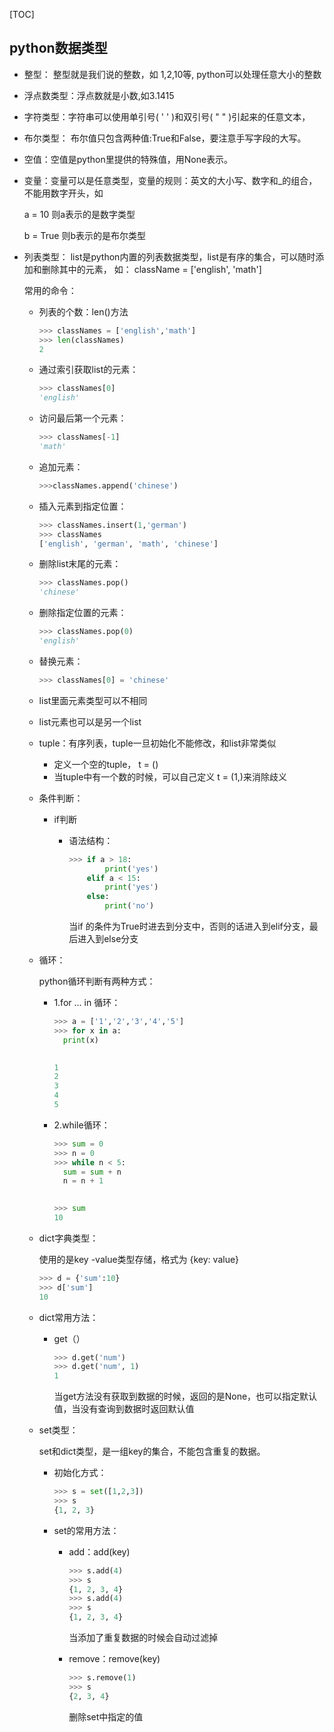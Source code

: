 [TOC]

## python数据类型

- 整型： 整型就是我们说的整数，如 1,2,10等, python可以处理任意大小的整数

- 浮点数类型：浮点数就是小数,如3.1415

- 字符类型：字符串可以使用单引号( '  ' )和双引号( "  " )引起来的任意文本，

- 布尔类型： 布尔值只包含两种值:True和False，要注意手写字段的大写。

- 空值：空值是python里提供的特殊值，用None表示。

- 变量：变量可以是任意类型，变量的规则：英文的大小写、数字和_的组合，不能用数字开头，如 

  a = 10 则a表示的是数字类型

  b = True 则b表示的是布尔类型

- 列表类型： list是python内置的列表数据类型，list是有序的集合，可以随时添加和删除其中的元素， 如： className = ['english', 'math']

  常用的命令：

  - 列表的个数：len()方法

    ```python
    >>> classNames = ['english','math']
    >>> len(classNames)
    2
    ```

  - 通过索引获取list的元素：
  
    ```python
    >>> classNames[0]
    'english'
    ```
  
  - 访问最后第一个元素：
  
    ```python
    >>> classNames[-1]
    'math'
    ```
  
  - 追加元素：
  
    ```python
    >>>classNames.append('chinese')
    ```
  
  - 插入元素到指定位置：
  
    ```python
    >>> classNames.insert(1,'german')
    >>> classNames
    ['english', 'german', 'math', 'chinese']
    ```
  
  - 删除list末尾的元素：
  
    ```python
    >>> classNames.pop()
    'chinese'
    ```
  
  - 删除指定位置的元素：
  
    ```python
    >>> classNames.pop(0)
    'english'
    ```
  
  - 替换元素：
  
    ```python
    >>> classNames[0] = 'chinese'
    ```
  
  - list里面元素类型可以不相同
  
  - list元素也可以是另一个list
  
  - tuple：有序列表，tuple一旦初始化不能修改，和list非常类似
  
    - 定义一个空的tuple， t = ()
    - 当tuple中有一个数的时候，可以自己定义 t = (1,)来消除歧义
  
  - 条件判断：
  
    - if判断
  
      - 语法结构： 
  
        ```python
        >>> if a > 18:
        		print('yes')
            elif a < 15:
                print('yes')
            else:
                print('no')
        ```
  
        当if 的条件为True时进去到分支中，否则的话进入到elif分支，最后进入到else分支
  
  - 循环：
  
    python循环判断有两种方式：
  
    - 1.for ... in 循环：
  
      ```python
      >>> a = ['1','2','3','4','5']
      >>> for x in a:
      	print(x)
      
      	
      1
      2
      3
      4
      5
      ```
  
    - 2.while循环：
  
      ```python
      >>> sum = 0
      >>> n = 0
      >>> while n < 5:
      	sum = sum + n
      	n = n + 1
      
      	
      >>> sum
      10
      ```
  
  - dict字典类型：
  
    使用的是key -value类型存储，格式为 {key: value}
  
    ```python
    >>> d = {'sum':10}
    >>> d['sum']
    10
    ```
  
  - dict常用方法：
  
    - get（）
  
      ```python
      >>> d.get('num')
      >>> d.get('num', 1)
      1
      ```
  
      当get方法没有获取到数据的时候，返回的是None，也可以指定默认值，当没有查询到数据时返回默认值
  
  - set类型：
  
    set和dict类型，是一组key的集合，不能包含重复的数据。
  
    - 初始化方式： 
  
      ```python
      >>> s = set([1,2,3])
      >>> s
      {1, 2, 3}
      ```
  
    - set的常用方法：
  
      - add：add(key)
  
        ```python
        >>> s.add(4)
        >>> s
        {1, 2, 3, 4}
        >>> s.add(4)
        >>> s
        {1, 2, 3, 4}
        ```
  
        当添加了重复数据的时候会自动过滤掉
  
      - remove：remove(key)
  
        ```python
        >>> s.remove(1)
        >>> s
        {2, 3, 4}
        ```
  
        删除set中指定的值